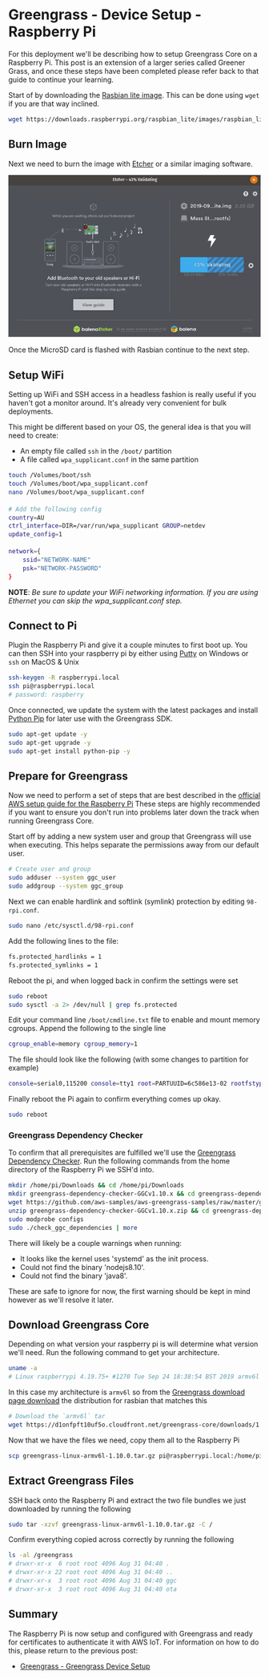 # Greengrass - Device Setup - Raspberry Pi

For this deployment we'll be describing how to setup Greengrass Core on a Raspberry Pi. This post is an extension of a larger series called Greener Grass, and once these steps have been completed please refer back to that guide to continue your learning.

Start of by downloading the [Rasbian lite image](https://www.raspberrypi.org/downloads/raspbian/). This can be done using `wget` if you are that way inclined.

```bash
wget https://downloads.raspberrypi.org/raspbian_lite/images/raspbian_lite-2019-09-30/2019-09-26-raspbian-buster-lite.zip
```

## Burn Image

Next we need to burn the image with [Etcher](https://www.balena.io/etcher/) or a similar imaging software.

![Etcher Burn Raspbian](img/etcher-raspbian-burn.png)

Once the MicroSD card is flashed with Rasbian continue to the next step.

## Setup WiFi

Setting up WiFi and SSH access in a headless fashion is really useful if you haven't got a monitor around. It's already very convenient for bulk deployments.

This might be different based on your OS, the general idea is that you will need to create:

* An empty file called `ssh` in the `/boot/` partition
* A file called `wpa_supplicant.conf` in the same partition

```bash
touch /Volumes/boot/ssh
touch /Volumes/boot/wpa_supplicant.conf
nano /Volumes/boot/wpa_supplicant.conf

# Add the following config
country=AU
ctrl_interface=DIR=/var/run/wpa_supplicant GROUP=netdev
update_config=1

network={
    ssid="NETWORK-NAME"
    psk="NETWORK-PASSWORD"
}
```

**NOTE**: *Be sure to update your WiFi networking information. If you are using Ethernet you can skip the wpa_supplicant.conf step.*

## Connect to Pi

Plugin the Raspberry Pi and give it a couple minutes to first boot up. You can then SSH into your raspberry pi by either using [Putty](https://www.putty.org/) on Windows or `ssh` on MacOS & Unix

```bash
ssh-keygen -R raspberrypi.local
ssh pi@raspberrypi.local
# password: raspberry
```

Once connected, we update the system with the latest packages and install [Python Pip](https://pypi.org/project/pip/) for later use with the Greengrass SDK.

```bash
sudo apt-get update -y
sudo apt-get upgrade -y
sudo apt-get install python-pip -y
```

## Prepare for Greengrass

Now we need to perform a set of steps that are best described in the [official AWS setup guide for the Raspberry Pi](https://docs.aws.amazon.com/greengrass/latest/developerguide/setup-filter.rpi.html) These steps are highly recommended if you want to ensure you don't run into problems later down the track when running Greengrass Core.

Start off by adding a new system user and group that Greengrass will use when executing. This helps separate the permissions away from our default user.

```bash
# Create user and group
sudo adduser --system ggc_user
sudo addgroup --system ggc_group
```

Next we can enable hardlink and softlink (symlink) protection by editing `98-rpi.conf`.

```bash
sudo nano /etc/sysctl.d/98-rpi.conf
```

Add the following lines to the file:

```bash
fs.protected_hardlinks = 1
fs.protected_symlinks = 1
```

Reboot the pi, and when logged back in confirm the settings were set

```bash
sudo reboot
sudo sysctl -a 2> /dev/null | grep fs.protected
```

Edit your command line `/boot/cmdline.txt` file to enable and mount memory cgroups. Append the following to the single line

```bash
cgroup_enable=memory cgroup_memory=1
```

The file should look like the following (with some changes to partition for example)

```bash
console=serial0,115200 console=tty1 root=PARTUUID=6c586e13-02 rootfstype=ext4 elevator=deadline fsck.repair=yes rootwait cgroup_enable=memory cgroup_memory=1
```

Finally reboot the Pi again to confirm everything comes up okay.

```bash
sudo reboot
```

### Greengrass Dependency Checker

To confirm that all prerequisites are fulfilled we'll use the [Greengrass Dependency Checker](https://github.com/aws-samples/aws-greengrass-samples). Run the following commands from the home directory of the Raspberry Pi we SSH'd into.

```bash
mkdir /home/pi/Downloads && cd /home/pi/Downloads
mkdir greengrass-dependency-checker-GGCv1.10.x && cd greengrass-dependency-checker-GGCv1.10.x
wget https://github.com/aws-samples/aws-greengrass-samples/raw/master/greengrass-dependency-checker-GGCv1.10.x.zip
unzip greengrass-dependency-checker-GGCv1.10.x.zip && cd greengrass-dependency-checker-GGCv1.10.x
sudo modprobe configs
sudo ./check_ggc_dependencies | more
```

There will likely be a couple warnings when running:

* It looks like the kernel uses 'systemd' as the init process.
* Could not find the binary 'nodejs8.10'.
* Could not find the binary 'java8'.

These are safe to ignore for now, the first warning should be kept in mind however as we'll resolve it later.

## Download Greengrass Core

Depending on what version your raspberry pi is will determine what version we'll need. Run the following command to get your architecture.

```bash
uname -a
# Linux raspberrypi 4.19.75+ #1270 Tue Sep 24 18:38:54 BST 2019 armv6l GNU/Linux
```

In this case my architecture is `armv6l` so from the [Greengrass download page download](https://docs.aws.amazon.com/greengrass/latest/developerguide/what-is-gg.html#gg-core-download-tab) the distribution for rasbian that matches this

```bash
# Download the `armv6l` tar
wget https://d1onfpft10uf5o.cloudfront.net/greengrass-core/downloads/1.10.0/greengrass-linux-armv6l-1.10.0.tar.gz
```

Now that we have the files we need, copy them all to the Raspberry Pi

```bash
scp greengrass-linux-armv6l-1.10.0.tar.gz pi@raspberrypi.local:/home/pi
```

## Extract Greengrass Files

SSH back onto the Raspberry Pi and extract the two file bundles we just downloaded by running the following

```bash
sudo tar -xzvf greengrass-linux-armv6l-1.10.0.tar.gz -C /
```

Confirm everything copied across correctly by running the following

```bash
ls -al /greengrass
# drwxr-xr-x  6 root root 4096 Aug 31 04:40 .
# drwxr-xr-x 22 root root 4096 Aug 31 04:40 ..
# drwxr-xr-x  3 root root 4096 Aug 31 04:40 ggc
# drwxr-xr-x  3 root root 4096 Aug 31 04:40 ota
```

## Summary

The Raspberry Pi is now setup and configured with Greengrass and ready for certificates to authenticate it with AWS IoT. For information on how to do this, please return to the previous post:

* [Greengrass - Greengrass Device Setup](../device-setup/README.md)

